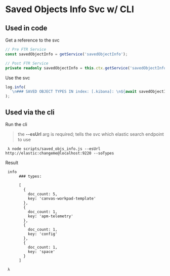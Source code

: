 # Saved Objects Info Svc w/ CLI

## Used in code 

Get a reference to the svc
```typescript
// Pre FTR Service
const savedObjectInfo = getService('savedObjectInfo');

// Post FTR Service
private readonly savedObjectInfo = this.ctx.getService('savedObjectInfo');
```

Use the svc

```typescript
log.info(
  `\n### SAVED OBJECT TYPES IN index: [.kibana]: \n${await savedObjectInfo.getTypesPretty()}`
);
```

## Used via the cli

Run the cli 
> the **--esUrl** arg is required; tells the svc which elastic search endpoint to use

```shell
 λ node scripts/saved_objs_info.js --esUrl http://elastic:changeme@localhost:9220 --soTypes
```

Result

```shell
 info
      ### types:

      [
        {
          doc_count: 5,
          key: 'canvas-workpad-template'
        },
        {
          doc_count: 1,
          key: 'apm-telemetry'
        },
        {
          doc_count: 1,
          key: 'config'
        },
        {
          doc_count: 1,
          key: 'space'
        }
      ]

 λ
```